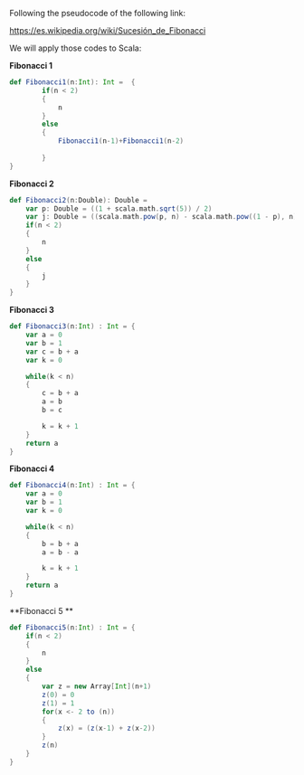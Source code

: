 Following the pseudocode of the following link:

https://es.wikipedia.org/wiki/Sucesión_de_Fibonacci

We will apply those codes to Scala:

**Fibonacci 1**
```scala
def Fibonacci1(n:Int): Int =  {
		if(n < 2)
		{
			n
		}
		else
		{
			Fibonacci1(n-1)+Fibonacci1(n-2)
			
		}
}
```



**Fibonacci 2**
```scala
def Fibonacci2(n:Double): Double = 
	var p: Double = ((1 + scala.math.sqrt(5)) / 2)
	var j: Double = ((scala.math.pow(p, n) - scala.math.pow((1 - p), n)) / scala.math.sqrt(5))
	if(n < 2)
	{
		n
	}
	else
	{
		j
	}
}
```


**Fibonacci 3**
```scala
def Fibonacci3(n:Int) : Int = {
	var a = 0 
	var b = 1
	var c = b + a
	var k = 0

	while(k < n)
	{
		c = b + a
		a = b
		b = c

		k = k + 1
	}
	return a	
}
```



**Fibonacci 4**
```scala
def Fibonacci4(n:Int) : Int = {
	var a = 0
	var b = 1
	var k = 0

	while(k < n)
	{
		b = b + a
		a = b - a

		k = k + 1 
	}
	return a
}
```



**Fibonacci 5 **
```scala
def Fibonacci5(n:Int) : Int = {
	if(n < 2)
	{
		n
	}
	else
	{
		var z = new Array[Int](n+1)
		z(0) = 0
		z(1) = 1
		for(x <- 2 to (n))
		{
			z(x) = (z(x-1) + z(x-2))
		}
		z(n)
	}
}
```
